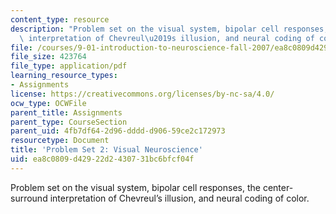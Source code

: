 ```yaml
---
content_type: resource
description: "Problem set on the visual system, bipolar cell responses, the center-surround\
  \ interpretation of Chevreul\u2019s illusion, and neural coding of color."
file: /courses/9-01-introduction-to-neuroscience-fall-2007/ea8c0809d42922d2430731bc6bfcf04f_pset2.pdf
file_size: 423764
file_type: application/pdf
learning_resource_types:
- Assignments
license: https://creativecommons.org/licenses/by-nc-sa/4.0/
ocw_type: OCWFile
parent_title: Assignments
parent_type: CourseSection
parent_uid: 4fb7df64-2d96-dddd-d906-59ce2c172973
resourcetype: Document
title: 'Problem Set 2: Visual Neuroscience'
uid: ea8c0809-d429-22d2-4307-31bc6bfcf04f
---
```

Problem set on the visual system, bipolar cell responses, the center-surround interpretation of Chevreul’s illusion, and neural coding of color.